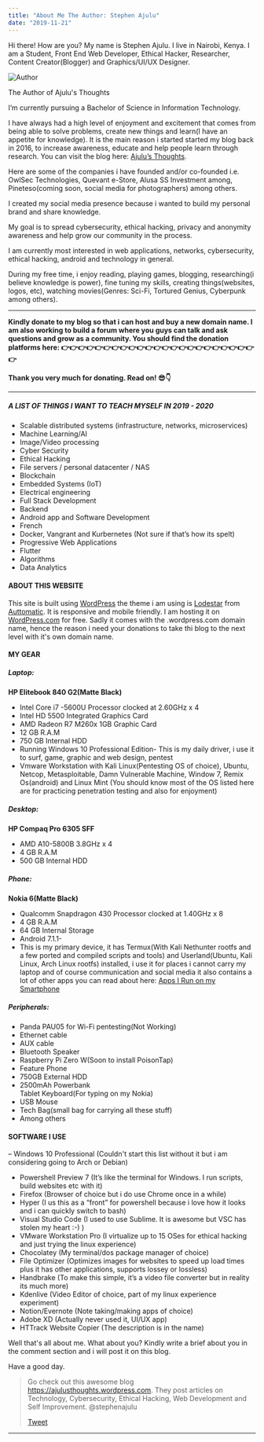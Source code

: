 ```yaml
---
title: "About Me The Author: Stephen Ajulu"
date: "2019-11-21"
---
```


Hi there! How are you? My name is Stephen Ajulu. I live in Nairobi, Kenya. I am a Student, Front End Web Developer, Ethical Hacker, Researcher, Content Creator(Blogger) and Graphics/UI/UX Designer.

![Author](https://ajulusthoughts.files.wordpress.com/2019/11/author.jpg?w=819)

The Author of Ajulu's Thoughts

I’m currently pursuing a Bachelor of Science in Information Technology.

I have always had a high level of enjoyment and excitement that comes from being able to solve problems, create new things and learn(I have an appetite for knowledge). It is the main reason i started started my blog back in 2016, to increase awareness, educate and help people learn through research. You can visit the blog here: [Ajulu’s Thoughts](https://ajulusthoughts.wordpress.com).

Here are some of the companies i have founded and/or co-founded i.e. OwlSec Technologies, Quevant e-Store, Alusa SS Investment among, Pineteso(coming soon, social media for photographers) among others.

I created my social media presence because i wanted to build my personal brand and share knowledge.

My goal is to spread cybersecurity, ethical hacking, privacy and anonymity awareness and help grow our community in the process.

I am currently most interested in web applications, networks, cybersecurity, ethical hacking, android and technology in general.

During my free time, i enjoy reading, playing games, blogging, researching(i believe knowledge is power), fine tuning my skills, creating things(websites, logos, etc), watching movies(Genres: Sci-Fi, Tortured Genius, Cyberpunk among others).

* * *

**Kindly donate to my blog so that i can host and buy a new domain name. I am also working to build a forum where you guys can talk and ask questions and grow as a community. You should find the donation platforms here: 👉👉👉👉👉👉👉👉👉👉👉👉👉👉👉👉👉👉👉👉👉👉👉👉**

**Thank you very much for donating. Read on! 😎👇**

* * *

##### A LIST OF THINGS I WANT TO TEACH MYSELF IN 2019 - 2020

- Scalable distributed systems (infrastructure, networks, microservices)
- Machine Learning/AI
- Image/Video processing
- Cyber Security
- Ethical Hacking
- File servers / personal datacenter / NAS
- Blockchain
- Embedded Systems (IoT)
- Electrical engineering
- Full Stack Development
- Backend
- Android app and Software Development
- French
- Docker, Vangrant and Kurbernetes (Not sure if that’s how its spelt)
- Progressive Web Applications
- Flutter
- Algorithms
- Data Analytics

#### ABOUT THIS WEBSITE

This site is built using [WordPress](https://wordpress.com) the theme i am using is [Lodestar](https://wordpress.com/theme/lodestar) from [Auttomatic](https://automattic.com/). It is responsive and mobile friendly. I am hosting it on [WordPress.com](https://wordpress.com) for free. Sadly it comes with the .wordpress.com domain name, hence the reason i need your donations to take thi blog to the next level with it's own domain name.

#### MY GEAR

##### Laptop:

**HP Elitebook 840 G2(Matte Black)**

- Intel Core i7 -5600U Processor clocked at 2.60GHz x 4
- Intel HD 5500 Integrated Graphics Card
- AMD Radeon R7 M260x 1GB Graphic Card
- 12 GB R.A.M
- 750 GB Internal HDD
- Running Windows 10 Professional Edition- This is my daily driver, i use it to surf, game, graphic and web design, pentest
- Vmware Workstation with Kali Linux(Pentesting OS of choice), Ubuntu, Netcop, Metasploitable, Damn Vulnerable Machine, Window 7, Remix Os(android) and Linux Mint (You should know most of the OS listed here are for practicing penetration testing and also for enjoyment)

##### Desktop:

**HP Compaq Pro 6305 SFF**

- AMD A10-5800B 3.8GHz x 4
- 4 GB R.A.M
- 500 GB Internal HDD

##### Phone:

**Nokia 6(Matte Black)**

- Qualcomm Snapdragon 430 Processor clocked at 1.40GHz x 8
- 4 GB R.A.M
- 64 GB Internal Storage
- Android 7.1.1-
- This is my primary device, it has Termux(With Kali Nethunter rootfs and a few ported and compiled scripts and tools) and Userland(Ubuntu, Kali Linux, Arch Linux rootfs) installed, i use it for places i cannot carry my laptop and of course communication and social media it also contains a lot of other apps you can read about here: [Apps I Run on my Smartphone](https://ajulusthoughts.wordpress.com/2019/01/06/the-apps-ajulu-uses-on-his-android-phone-nokia-6-2017/)

##### Peripherals:

- Panda PAU05 for Wi-Fi pentesting(Not Working)
- Ethernet cable
- AUX cable
- Bluetooth Speaker
- Raspberry Pi Zero W(Soon to install PoisonTap)
- Feature Phone
- 750GB External HDD
- 2500mAh Powerbank  
    Tablet Keyboard(For typing on my Nokia)
- USB Mouse
- Tech Bag(small bag for carrying all these stuff)
- Among others

#### SOFTWARE I USE

– Windows 10 Professional (Couldn't start this list without it but i am considering going to Arch or Debian)

- Powershell Preview 7 (It’s like the terminal for Windows. I run scripts, build websites etc with it)
- Firefox (Browser of choice but i do use Chrome once in a while)
- Hyper (I us this as a “front” for powershell because i love how it looks and i can quickly switch to bash)
- Visual Studio Code (I used to use Sublime. It is awesome but VSC has stolen my heart :-) )
- VMware Workstation Pro (I virtualize up to 15 OSes for ethical hacking and just trying the linux experience)
- Chocolatey (My terminal/dos package manager of choice)
- File Optimizer (Optimizes images for websites to speed up load times plus it has other applications, supports lossey or lossless)
- Handbrake (To make this simple, it’s a video file converter but in reality its much more)
- Kdenlive (Video Editor of choice, part of my linux experience experiment)
- Notion/Evernote (Note taking/making apps of choice)
- Adobe XD (Actually never used it, UI/UX app)
- HTTrack Website Copier (The description is in the name)

Well that's all about me. What about you? Kindly write a brief about you in the comment section and i will post it on this blog.

Have a good day.

> Go check out this awesome blog https://ajulusthoughts.wordpress.com. They post articles on Technology, Cybersecurity, Ethical Hacking, Web Development and Self Improvement. @stephenajulu
> 
> [Tweet](http://twitter.com/share?&text=Go%20check%20out%20this%20awesome%20blog%20https%3A%2F%2Fajulusthoughts.wordpress.com.%20They%20post%20articles%20on%20Technology%2C%20Cybersecurity%2C%20Ethical%20Hacking%2C%20Web%20Development%20and%20Self%20Improvement.%20%40stephenajulu&url=https://ajulusthoughts.wordpress.com/2019/11/21/about-me-the-author-stephen-ajulu/&via=stephenajulu)

* * *
